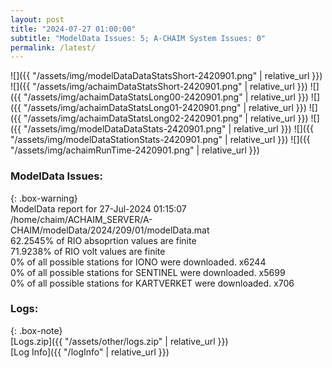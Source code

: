 ```yaml
---
layout: post
title: "2024-07-27 01:00:00"
subtitle: "ModelData Issues: 5; A-CHAIM System Issues: 0"
permalink: /latest/
---
```


![]({{ "/assets/img/modelDataDataStatsShort-2420901.png" | relative_url }})
![]({{ "/assets/img/achaimDataStatsShort-2420901.png" | relative_url }})
![]({{ "/assets/img/achaimDataStatsLong00-2420901.png" | relative_url }})
![]({{ "/assets/img/achaimDataStatsLong01-2420901.png" | relative_url }})
![]({{ "/assets/img/achaimDataStatsLong02-2420901.png" | relative_url }})
![]({{ "/assets/img/modelDataDataStats-2420901.png" | relative_url }})
![]({{ "/assets/img/modelDataStationStats-2420901.png" | relative_url }})
![]({{ "/assets/img/achaimRunTime-2420901.png" | relative_url }})


### ModelData Issues:  
  
{: .box-warning}  
 ModelData report for 27-Jul-2024 01:15:07   
 /home/chaim/ACHAIM_SERVER/A-CHAIM/modelData/2024/209/01/modelData.mat   
 62.2545% of RIO absoprtion values are finite   
 71.9238% of RIO volt values are finite   
 0% of all possible stations for IONO were downloaded. x6244   
 0% of all possible stations for SENTINEL were downloaded. x5699   
 0% of all possible stations for KARTVERKET were downloaded. x706   
  


### Logs:  
  
{: .box-note}  
[Logs.zip]({{ "/assets/other/logs.zip" | relative_url }})  
[Log Info]({{ "/logInfo" | relative_url }})  

